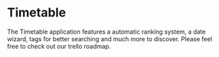 # Timetable
The Timetable application features a automatic ranking system, a date wizard, tags for better searching and much more to discover. Please feel free to check out our trello roadmap.
